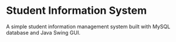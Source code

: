 # Student Information System
A simple student information management system built with MySQL database and Java Swing GUI.
